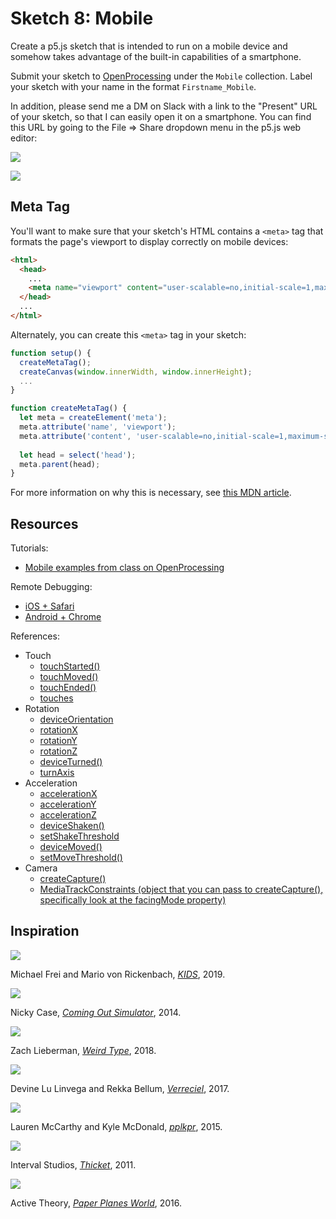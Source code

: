 # Sketch 8: Mobile

Create a p5.js sketch that is intended to run on a mobile device and somehow takes advantage of the built-in capabilities of a smartphone.

Submit your sketch to [OpenProcessing](https://www.openprocessing.org/class/60310) under the `Mobile` collection. Label your sketch with your name in the format `Firstname_Mobile`.

In addition, please send me a DM on Slack with a link to the "Present" URL of your sketch, so that I can easily open it on a smartphone. You can find this URL by going to the File => Share dropdown menu in the p5.js web editor:

![](https://user-images.githubusercontent.com/2325893/68698744-9941c100-054f-11ea-85f7-ce68d2c3072d.png)

![](https://user-images.githubusercontent.com/2325893/68698776-aa8acd80-054f-11ea-8880-ddfb23c2be27.png)

## Meta Tag

You'll want to make sure that your sketch's HTML contains a `<meta>` tag that formats the page's viewport to display correctly on mobile devices:

```html
<html>
  <head>
    ...
    <meta name="viewport" content="user-scalable=no,initial-scale=1,maximum-scale=1,minimum-scale=1,width=device-width,height=device-height" />
  </head>
  ...
</html>
```

Alternately, you can create this `<meta>` tag in your sketch:

```javascript
function setup() {
  createMetaTag();
  createCanvas(window.innerWidth, window.innerHeight);
  ...
}

function createMetaTag() {
  let meta = createElement('meta');
  meta.attribute('name', 'viewport');
  meta.attribute('content', 'user-scalable=no,initial-scale=1,maximum-scale=1,minimum-scale=1,width=device-width,height=device-height');
  
  let head = select('head');
  meta.parent(head);
}
```

For more information on why this is necessary, see [this MDN article](https://developer.mozilla.org/en-US/docs/Mozilla/Mobile/Viewport_meta_tag).

## Resources

Tutorials:

- [Mobile examples from class on OpenProcessing](https://www.openprocessing.org/sketch/790331)

Remote Debugging:

- [iOS + Safari](https://appletoolbox.com/use-web-inspector-debug-mobile-safari/)
- [Android + Chrome](https://developers.google.com/web/tools/chrome-devtools/remote-debugging)

References:

- Touch
  - [touchStarted()](https://p5js.org/reference/#/p5/touchStarted)
  - [touchMoved()](https://p5js.org/reference/#/p5/touchMoved)
  - [touchEnded()](https://p5js.org/reference/#/p5/touchEnded)
  - [touches](https://p5js.org/reference/#/p5/touches)
- Rotation
  - [deviceOrientation](https://p5js.org/reference/#/p5/deviceOrientation)
  - [rotationX](https://p5js.org/reference/#/p5/rotationX)
  - [rotationY](https://p5js.org/reference/#/p5/rotationY)
  - [rotationZ](https://p5js.org/reference/#/p5/rotationZ)
  - [deviceTurned()](https://p5js.org/reference/#/p5/deviceTurned)
  - [turnAxis](https://p5js.org/reference/#/p5/turnAxis)
- Acceleration
  - [accelerationX](https://p5js.org/reference/#/p5/accelerationX)
  - [accelerationY](https://p5js.org/reference/#/p5/accelerationY)
  - [accelerationZ](https://p5js.org/reference/#/p5/accelerationZ)
  - [deviceShaken()](https://p5js.org/reference/#/p5/deviceShaken)
  - [setShakeThreshold](https://p5js.org/reference/#/p5/setShakeThreshold)
  - [deviceMoved()](https://p5js.org/reference/#/p5/deviceMoved)
  - [setMoveThreshold()](https://p5js.org/reference/#/p5/setMoveThreshold)
- Camera
  - [createCapture()](https://p5js.org/reference/#/p5/createCapture)
  - [MediaTrackConstraints (object that you can pass to createCapture(), specifically look at the facingMode property)](https://developer.mozilla.org/en-US/docs/Web/API/MediaTrackConstraints)

## Inspiration

[![](https://user-images.githubusercontent.com/2325893/68699816-cb542280-0551-11ea-800d-16c407436385.png)](https://playkids.ch/)

Michael Frei and Mario von Rickenbach, _[KIDS](https://playkids.ch/)_, 2019.

[![](https://user-images.githubusercontent.com/2325893/68700119-64833900-0552-11ea-8bd3-d5b64aea6d42.png)](https://ncase.me/cos/)

Nicky Case, _[Coming Out Simulator](https://ncase.me/cos/)_, 2014.

[![](https://user-images.githubusercontent.com/2325893/68699308-c5aa0d00-0550-11ea-8e69-77b93a904510.png)](https://apps.apple.com/us/app/weird-type/id1352785248)

Zach Lieberman, _[Weird Type](https://apps.apple.com/us/app/weird-type/id1352785248)_, 2018.

[![](https://user-images.githubusercontent.com/2325893/68700551-1884c400-0553-11ea-8c2b-0efd5d4cd34f.png)](https://wiki.xxiivv.com/#verreciel)

Devine Lu Linvega and Rekka Bellum, _[Verreciel](https://wiki.xxiivv.com/#verreciel)_, 2017.

[![](https://user-images.githubusercontent.com/2325893/68701189-3a327b00-0554-11ea-9d5a-51dd516190f8.png)](https://lauren-mccarthy.com/pplkpr)

Lauren McCarthy and Kyle McDonald, _[pplkpr](https://lauren-mccarthy.com/pplkpr)_, 2015.

[![](https://user-images.githubusercontent.com/2325893/68699462-1f123c00-0551-11ea-9adf-119bef3ba33e.png)](http://apps.intervalstudios.com/thicket/)

Interval Studios, _[Thicket](http://apps.intervalstudios.com/thicket/)_, 2011.

[![](https://user-images.githubusercontent.com/2325893/68699578-5f71ba00-0551-11ea-91b7-c5a40c4a5d0c.png)](https://paperplanes.world/)

Active Theory, _[Paper Planes World](https://paperplanes.world/)_, 2016.
